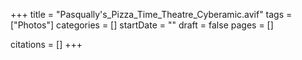 +++
title = "Pasqually's_Pizza_Time_Theatre_Cyberamic.avif"
tags = ["Photos"]
categories = []
startDate = ""
draft = false
pages = []

citations = []
+++
